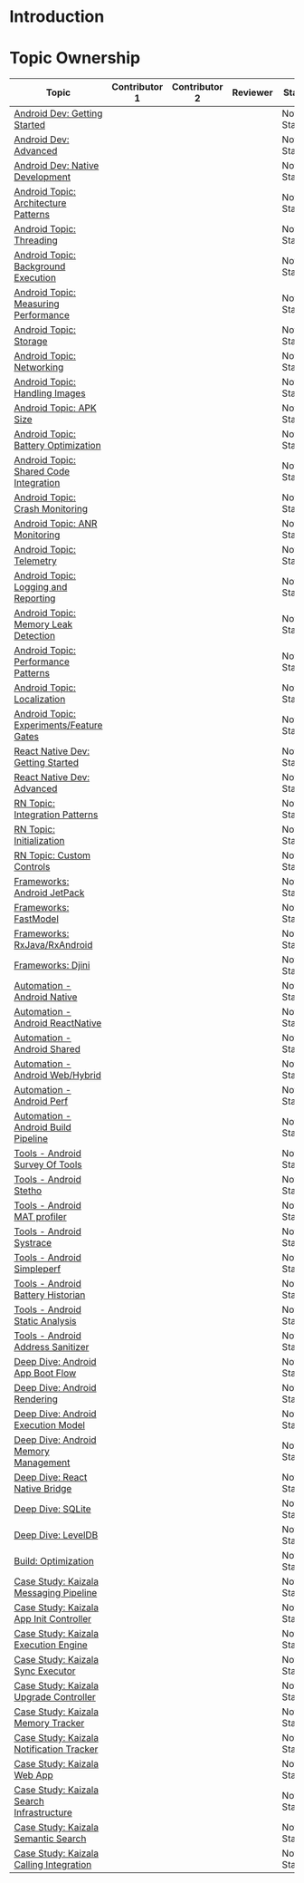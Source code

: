 
# Introduction


# Topic Ownership

| Topic | Contributor 1 | Contributor 2 | Reviewer | Status |
|-------|---------------|---------------|----------|--------|
|[Android Dev: Getting Started](android_getting_started.md) | | | | Not Started |
|[Android Dev: Advanced](android_getting_advanced.md) | | | | Not Started |
|[Android Dev: Native Development](android_getting_native.md) | | | | Not Started |
|[Android Topic: Architecture Patterns](android_architecture_patterns.md) | | | | Not Started |
|[Android Topic: Threading](android_threading.md) | | | | Not Started |
|[Android Topic: Background Execution](android_background.md) | | | | Not Started |
|[Android Topic: Measuring Performance](android_measure_performance.md) | | | | Not Started |
|[Android Topic: Storage](android_storage.md) | | | | Not Started |
|[Android Topic: Networking](android_networking.md) | | | | Not Started |
|[Android Topic: Handling Images](android_images.md) | | | | Not Started |
|[Android Topic: APK Size](android_apk_size.md) | | | | Not Started |
|[Android Topic: Battery Optimization](android_battery_optimization.md) | | | | Not Started |
|[Android Topic: Shared Code Integration](android_shared_code_integration.md) | | | | Not Started |
|[Android Topic: Crash Monitoring](android_crash_monitoring.md) | | | | Not Started |
|[Android Topic: ANR Monitoring](android_anr_monitoring.md) | | | | Not Started |
|[Android Topic: Telemetry](android_telemetry.md) | | | | Not Started |
|[Android Topic: Logging and Reporting](android_logging.md) | | | | Not Started |
|[Android Topic: Memory Leak Detection](android_memory_leak_detection.md) | | | | Not Started |
|[Android Topic: Performance Patterns](android_performance_patterns.md) | | | | Not Started |
|[Android Topic: Localization](android_localization.md) | | | | Not Started |
|[Android Topic: Experiments/Feature Gates](android_experiments.md) | | | | Not Started |
|[React Native Dev: Getting Started](rn_getting_started.md) | | | | Not Started |
|[React Native Dev: Advanced](rn_advanced.md) | | | | Not Started |
|[RN Topic: Integration Patterns](rn_integration.md) | | | | Not Started |
|[RN Topic: Initialization](rn_initialization.md) | | | | Not Started |
|[RN Topic: Custom Controls](rn_custom_controls.md) | | | | Not Started |
|[Frameworks: Android JetPack](framework_android_jetpack.md) | | | | Not Started |
|[Frameworks: FastModel](framework_fastmodel.md) | | | | Not Started |
|[Frameworks: RxJava/RxAndroid](framework_rx_android.md) | | | | Not Started |
|[Frameworks: Djini](framework_djini.md) | | | | Not Started |
|[Automation - Android Native](automation_android_native.md) | | | | Not Started |
|[Automation - Android ReactNative](automation_android_rn.md) | | | | Not Started |
|[Automation - Android Shared](automation_android_shared.md) | | | | Not Started |
|[Automation - Android Web/Hybrid](automation_android_web.md) | | | | Not Started |
|[Automation - Android Perf](automation_android_perf.md) | | | | Not Started |
|[Automation - Android Build Pipeline](automation_android_pipeline.md) | | | | Not Started |
|[Tools - Android Survey Of Tools](tools_android_survey.md) | | | | Not Started |
|[Tools - Android Stetho](tools_android_systrace.md) | | | | Not Started |
|[Tools - Android MAT profiler](tools_android_mat.md) | | | | Not Started |
|[Tools - Android Systrace](tools_android_systrace.md) | | | | Not Started |
|[Tools - Android Simpleperf](tools_android_simpleperf.md) | | | | Not Started |
|[Tools - Android Battery Historian](tools_android_battery_historian.md) | | | | Not Started |
|[Tools - Android Static Analysis](tools_android_static_analysis.md) | | | | Not Started |
|[Tools - Android Address Sanitizer ](tools_android_asan.md) | | | | Not Started |
|[Deep Dive: Android App Boot Flow](deep_dive_app_boot.md) | | | | Not Started |
|[Deep Dive: Android Rendering](deep_dive_android_rendering.md) | | | | Not Started |
|[Deep Dive: Android Execution Model](deep_dive_android_execution.md) | | | | Not Started |
|[Deep Dive: Android Memory Management](deep_dive_android_memory_management.md) | | | | Not Started |
|[Deep Dive: React Native Bridge](deep_dive_rn_bridge.md) | | | | Not Started |
|[Deep Dive: SQLite](deep_dive_sql.md) | | | | Not Started |
|[Deep Dive: LevelDB](deep_dive_nosql.md) | | | | Not Started |
|[Build: Optimization](build_optimization.md) | | | | Not Started |
|[Case Study: Kaizala Messaging Pipeline](case_study_kaizala_message_pipeline.md) | | | | Not Started |
|[Case Study: Kaizala App Init Controller](case_study_kaizala_app_init_controller.md) | | | | Not Started |
|[Case Study: Kaizala Execution Engine](case_study_kaizala_engine.md) | | | | Not Started |
|[Case Study: Kaizala Sync Executor](case_study_kaizala_sync_executor.md) | | | | Not Started |
|[Case Study: Kaizala Upgrade Controller](case_study_kaizala_upgrade_controller.md) | | | | Not Started |
|[Case Study: Kaizala Memory Tracker](case_study_kaizala_memory_tracker.md) | | | | Not Started |
|[Case Study: Kaizala Notification Tracker](case_study_kaizala_notification_tracker.md) | | | | Not Started |
|[Case Study: Kaizala Web App](case_study_kaizala_web_app.md) | | | | Not Started |
|[Case Study: Kaizala Search Infrastructure](case_study_kaizala_search_infrastructure.md) | | | | Not Started |
|[Case Study: Kaizala Semantic Search](case_study_kaizala_semantic_search.md) | | | | Not Started |
|[Case Study: Kaizala Calling Integration](case_study_kaizala_calling.md) | | | | Not Started |
